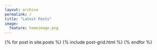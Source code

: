 ```yaml
---
layout: archive
permalink: /
title: "Latest Posts"
image:
  feature: homeimage.png
---
```


<div class="tiles">
{% for post in site.posts %}
	{% include post-grid.html %}
{% endfor %}
</div><!-- /.tiles -->